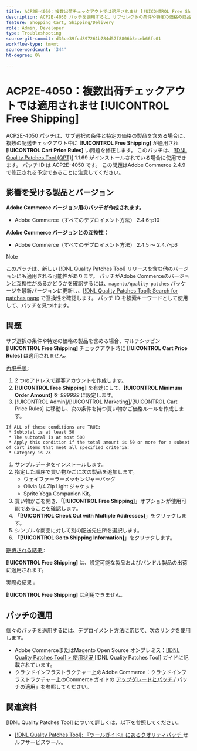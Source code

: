 ```yaml
---
title: ACP2E-4050：複数出荷チェックアウトでは適用されませ [!UICONTROL Free Shipping]
description: ACP2E-4050 パッチを適用すると、サブセレクトの条件や特定の価格の商品を含める場合に、複数アドレスのチェックアウト中に [!UICONTROL Free Shipping] が適用されないAdobe Commerceの問題 [!UICONTROL Cart Price Rules] 修正できます。
feature: Shopping Cart, Shipping/Delivery
role: Admin, Developer
type: Troubleshooting
source-git-commit: d36ce39fcd897261b784d57f8806b3eceb66fc01
workflow-type: tm+mt
source-wordcount: '344'
ht-degree: 0%

---
```



# ACP2E-4050：複数出荷チェックアウトでは適用されませ **[!UICONTROL Free Shipping]**

ACP2E-4050 パッチは、サブ選択の条件と特定の価格の製品を含める場合に、複数の配送チェックアウト中に **[!UICONTROL Free Shipping]** が適用され **[!UICONTROL Cart Price Rules]** い問題を修正します。 このパッチは、[[!DNL Quality Patches Tool (QPT)]](/help/tools/quality-patches-tool/quality-patches-tool-to-self-serve-quality-patches.md) 1.1.69 がインストールされている場合に使用できます。 パッチ ID は ACP2E-4050 です。 この問題はAdobe Commerce 2.4.9 で修正される予定であることに注意してください。

## 影響を受ける製品とバージョン

**Adobe Commerce バージョン用のパッチが作成されます。**

* Adobe Commerce（すべてのデプロイメント方法） 2.4.6-p10

**Adobe Commerce バージョンとの互換性：**

* Adobe Commerce（すべてのデプロイメント方法） 2.4.5 ～ 2.4.7-p6

>[!NOTE]
>
>このパッチは、新しい [!DNL Quality Patches Tool] リリースを含む他のバージョンにも適用される可能性があります。 パッチがAdobe Commerceのバージョンと互換性があるかどうかを確認するには、`magento/quality-patches` パッケージを最新バージョンに更新し、[[!DNL Quality Patches Tool]: Search for patches page](https://experienceleague.adobe.com/tools/commerce-quality-patches/index.html) で互換性を確認します。 パッチ ID を検索キーワードとして使用して、パッチを見つけます。

## 問題

サブ選択の条件や特定の価格の製品を含める場合、マルチシッピン **[!UICONTROL Free Shipping]** チェックアウト時に **[!UICONTROL Cart Price Rules]** は適用されません。

<u> 再現手順 </u>:

1. 2 つのアドレスで顧客アカウントを作成します。
1. **[!UICONTROL Free Shipping]** を有効にして、**[!UICONTROL Minimum Order Amount]** を *999999* に設定します。
1. [!UICONTROL Admin]/[!UICONTROL Marketing]/[!UICONTROL Cart Price Rules] に移動し、次の条件を持つ買い物かご価格ルールを作成します。

```
If ALL of these conditions are TRUE:
 * Subtotal is at least 50
 * The subtotal is at most 500
 * Apply this condition if the total amount is 50 or more for a subset of cart items that meet all specified criteria:
 * Category is 23
```

1. サンプルデータをインストールします。
1. 指定した順序で買い物かごに次の製品を追加します。
   * ウェイファーラーメッセンジャーバッグ
   * Olivia 1/4 Zip Light ジャケット
   * Sprite Yoga Companion Kit。
1. 買い物かごを開き、「**[!UICONTROL Free Shipping]**」オプションが使用可能であることを確認します。
1. 「**[!UICONTROL Check Out with Multiple Addresses]**」をクリックします。
1. シンプルな商品に対して別の配送先住所を選択します。
1. 「**[!UICONTROL Go to Shipping Information]**」をクリックします。

<u> 期待される結果 </u>:

**[!UICONTROL Free Shipping]** は、設定可能な製品およびバンドル製品の出荷に適用されます。

<u> 実際の結果 </u>:

**[!UICONTROL Free Shipping]** は利用できません。

## パッチの適用

個々のパッチを適用するには、デプロイメント方法に応じて、次のリンクを使用します。

* Adobe CommerceまたはMagento Open Source オンプレミス：[[!DNL Quality Patches Tool] > 使用状況 ](/help/tools/quality-patches-tool/usage.md) [!DNL Quality Patches Tool] ガイドに記載されています。
* クラウドインフラストラクチャー上のAdobe Commerce：クラウドインフラストラクチャー上のCommerce ガイドの [ アップグレードとパッチ ](https://experienceleague.adobe.com/docs/commerce-cloud-service/user-guide/develop/upgrade/apply-patches.html)/ パッチの適用」を参照してください。

## 関連資料

[!DNL Quality Patches Tool] について詳しくは、以下を参照してください。

* [[!DNL Quality Patches Tool]: 『ツールガイド』にあるクオリティパッチ ](/help/tools/quality-patches-tool/quality-patches-tool-to-self-serve-quality-patches.md) セルフサービスツール。
